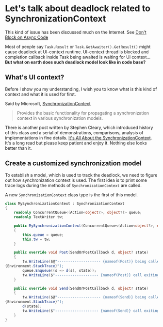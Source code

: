 # Let's talk about deadlock related to SynchronizationContext

This kind of issue has been discussed much on the Internet. See [Don't Block on Async Code](https://blog.stephencleary.com/2012/07/dont-block-on-async-code.html)

Most of people say `Task.Result` or `Task.GetAwaiter().GetResult()` might cause deadlock at UI-context runtime. UI-context thread is blocked and completion callback inside Task being awaited is waiting for UI context... **But what on earth does such deadlock model look like in code base?**

## What's UI context?

Before I show you my understanding, I wish you to know what is this kind of context and what it is used for first.

Said by Microsoft, [SynchronizationContext](https://learn.microsoft.com/en-us/dotnet/api/system.threading.synchronizationcontext?view=net-7.0)

> Provides the basic functionality for propagating a synchronization context in various synchronization models.

There is another post written by Stephen Cleary, which introduced history of this class and a serial of demonstrations, comparisons, analysis of implementations in fine details. [It's All About the SynchronizationContext](https://learn.microsoft.com/en-us/archive/msdn-magazine/2011/february/msdn-magazine-parallel-computing-it-s-all-about-the-synchronizationcontext). It's a long read but please keep patient and enjoy it. Nothing else looks better than it.

## Create a customized synchronization model

To establish a model, which is used to track the deadlock, we need to figure out how synchronization context is used. The first idea is to print some trace logs during the methods of `SynchronizationContext` are called.

A new `SynchronizationContext` class type is the first of this model.

``` cs
class MySynchronizationContext : SynchronizationContext
{
    readonly ConcurrentQueue<(Action<object?>, object?)> queue;
    readonly TextWriter tw;

    public MySynchronizationContext(ConcurrentQueue<(Action<object?>, object?)> queue, TextWriter tw)
    {
        this.queue = queue;
        this.tw = tw;
    }

    public override void Post(SendOrPostCallback d, object? state)
    {
        tw.WriteLine($@"-------------------- {nameof(Post)} being called --------------------
{Environment.StackTrace}");
        queue.Enqueue((s => d(s), state));
        tw.WriteLine($"-------------------- {nameof(Post)} call exiting --------------------");
    }

    public override void Send(SendOrPostCallback d, object? state)
    {
        tw.WriteLine($@"-------------------- {nameof(Send)} being called --------------------
{Environment.StackTrace}");
        d(state);
        tw.WriteLine($"-------------------- {nameof(Send)} call exiting --------------------");
    }
}
```
